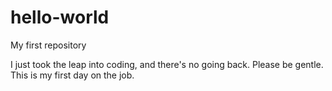 # hello-world
My first repository

I just took the leap into coding, and there's no going back. Please be gentle. This is my first day on the job.
